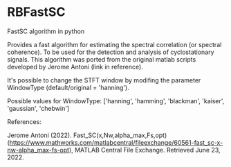 # RBFastSC
FastSC algorithm in python

Provides a fast algorithm for estimating the spectral correlation (or spectral coherence).
To be used for the detection and analysis of cyclostationary signals.
This algorithm was ported from the original matlab scripts developed by Jerome Antoni (link in reference).

It's possible to change the STFT window by modifing the parameter WindowType (default/original = 'hanning').

Possible values for WindowType: ['hanning', 'hamming', 'blackman', 'kaiser', 'gaussian', 'chebwin']

References:

Jerome Antoni (2022). Fast_SC(x,Nw,alpha_max,Fs,opt) (https://www.mathworks.com/matlabcentral/fileexchange/60561-fast_sc-x-nw-alpha_max-fs-opt), MATLAB Central File Exchange. Retrieved June 23, 2022. 
